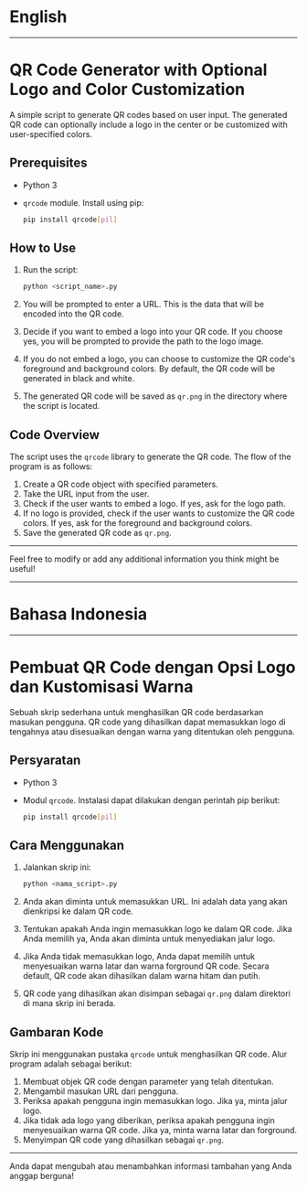 # English
---
# QR Code Generator with Optional Logo and Color Customization

A simple script to generate QR codes based on user input. The generated QR code can optionally include a logo in the center or be customized with user-specified colors.

## Prerequisites

- Python 3
- `qrcode` module. Install using pip:

  ```bash
  pip install qrcode[pil]
  ```

## How to Use

1. Run the script:

   ```bash
   python <script_name>.py
   ```

2. You will be prompted to enter a URL. This is the data that will be encoded into the QR code.

3. Decide if you want to embed a logo into your QR code. If you choose yes, you will be prompted to provide the path to the logo image.

4. If you do not embed a logo, you can choose to customize the QR code's foreground and background colors. By default, the QR code will be generated in black and white.

5. The generated QR code will be saved as `qr.png` in the directory where the script is located.

## Code Overview

The script uses the `qrcode` library to generate the QR code. The flow of the program is as follows:

1. Create a QR code object with specified parameters.
2. Take the URL input from the user.
3. Check if the user wants to embed a logo. If yes, ask for the logo path.
4. If no logo is provided, check if the user wants to customize the QR code colors. If yes, ask for the foreground and background colors.
5. Save the generated QR code as `qr.png`.

---

Feel free to modify or add any additional information you think might be useful!

---

# Bahasa Indonesia

---

# Pembuat QR Code dengan Opsi Logo dan Kustomisasi Warna

Sebuah skrip sederhana untuk menghasilkan QR code berdasarkan masukan pengguna. QR code yang dihasilkan dapat memasukkan logo di tengahnya atau disesuaikan dengan warna yang ditentukan oleh pengguna.

## Persyaratan

- Python 3
- Modul `qrcode`. Instalasi dapat dilakukan dengan perintah pip berikut:

  ```bash
  pip install qrcode[pil]
  ```

## Cara Menggunakan

1. Jalankan skrip ini:

   ```bash
   python <nama_script>.py
   ```

2. Anda akan diminta untuk memasukkan URL. Ini adalah data yang akan dienkripsi ke dalam QR code.

3. Tentukan apakah Anda ingin memasukkan logo ke dalam QR code. Jika Anda memilih ya, Anda akan diminta untuk menyediakan jalur logo.

4. Jika Anda tidak memasukkan logo, Anda dapat memilih untuk menyesuaikan warna latar dan warna forground QR code. Secara default, QR code akan dihasilkan dalam warna hitam dan putih.

5. QR code yang dihasilkan akan disimpan sebagai `qr.png` dalam direktori di mana skrip ini berada.

## Gambaran Kode

Skrip ini menggunakan pustaka `qrcode` untuk menghasilkan QR code. Alur program adalah sebagai berikut:

1. Membuat objek QR code dengan parameter yang telah ditentukan.
2. Mengambil masukan URL dari pengguna.
3. Periksa apakah pengguna ingin memasukkan logo. Jika ya, minta jalur logo.
4. Jika tidak ada logo yang diberikan, periksa apakah pengguna ingin menyesuaikan warna QR code. Jika ya, minta warna latar dan forground.
5. Menyimpan QR code yang dihasilkan sebagai `qr.png`.

---

Anda dapat mengubah atau menambahkan informasi tambahan yang Anda anggap berguna!
